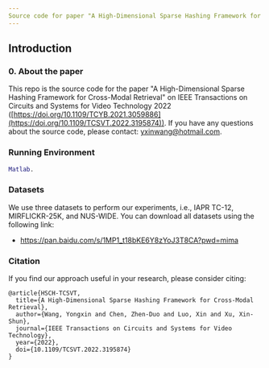 ```yaml
---
Source code for paper "A High-Dimensional Sparse Hashing Framework for Cross-Modal Retrieval"
---
```

## Introduction
### 0. About the paper
This repo is the source code for the paper "A High-Dimensional Sparse Hashing Framework for Cross-Modal Retrieval" on IEEE Transactions on Circuits and Systems for Video Technology 2022 ([https://doi.org/10.1109/TCYB.2021.3059886](https://doi.org/10.1109/TCSVT.2022.3195874)). If you have any questions about the source code, please contact: yxinwang@hotmail.com.

### Running Environment
```matlab
Matlab. 
```

### Datasets
We use three datasets to perform our experiments, i.e., IAPR TC-12, MIRFLICKR-25K, and NUS-WIDE. You can download all datasets using the following link:
- https://pan.baidu.com/s/1MP1_t18bKE6Y8zYoJ3T8CA?pwd=mima


### Citation
If you find our approach useful in your research, please consider citing:
```
@article{HSCH-TCSVT,
  title={A High-Dimensional Sparse Hashing Framework for Cross-Modal Retrieval},
  author={Wang, Yongxin and Chen, Zhen-Duo and Luo, Xin and Xu, Xin-Shun},
  journal={IEEE Transactions on Circuits and Systems for Video Technology},
  year={2022},
  doi={10.1109/TCSVT.2022.3195874}
}
```

